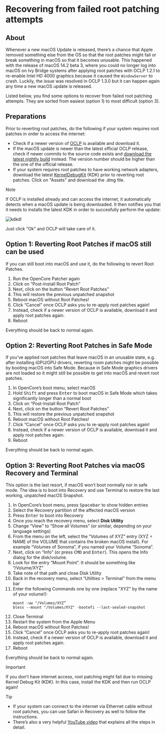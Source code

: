 # Recovering from failed root patching attempts

## About
Whenever a new macOS Update is released, there’s a chance that Apple removed something else from the OS so that the root patches might fail or break something in macOS so that it becomes unusable. This happened with the release of macOS 14.2 beta 3, where you could no longer log into macOS on Ivy Bridge systems after applying root patches with OCLP 1.2.1 to re-enable Intel HD 4000 graphics because it caused the `WindowServer` to crash. Luckily, the issue was resolved in OCLP 1.3.0 but it can happen again any time a new macOS update is released.

Listed below, you find some options to recover from failed root patching attempts. They are sorted from easiest (option 1) to most difficult (option 3).

## Preparations
Prior to reverting root patches, do the following if your system requires root patches in order to access the internet:
- Check if a newer version of [OCLP](https://github.com/dortania/OpenCore-Legacy-Patcher/releases) is available and download it.
- If the macOS update is newer than the latest official OCLP release, check if newer commits to the source code exists and [download the latest nightly build](https://github.com/dortania/OpenCore-Legacy-Patcher/blob/main/SOURCE.md) instead. The version number should be higher than the one of the official release.
- If your system requires root patches to have working network adapters, download the latest [KernelDebugKit](https://github.com/dortania/KdkSupportPkg/releases) (KDK) prior to reverting root patches. Click on "Assets" and download the .dmg file.

> [!NOTE]
>
> If OCLP is installed already and can access the internet, it automatically detects when a macOS update is being downloaded. It then notifies you that it needs to installs the latest KDK in order to succesfully perform the update:
> 
> ![kdkdl](https://github.com/5T33Z0/OC-Little-Translated/assets/76865553/1bd1f9f0-9ea9-4ad4-b112-93bad9261b56)
> 
> Just click "Ok" and OCLP will take care of it.

## Option 1: Reverting Root Patches if macOS still can be used
If you can still boot into macOS and use it, do the following to revert Root Patches.

1. Run the OpenCore Patcher again
2. Click on “Post-Install Root Patch”
3. Next, click on the button “Revert Root Patches”
4. This will restore the previous unpatched snapshot
5. Reboot macOS without Root Patches!
6. Click “Cancel” once OCLP asks you to re-apply root patches again!
7. Instead, check if a newer version of OCLP is available, download it and apply root patches again.
8. Reboot

Everything should be back to normal again.

## Option 2: Reverting Root Patches in Safe Mode
If you’ve applied root patches that leave macOS in an unusable state, e.g. after installing iGPU/GPU drivers, reverting room patches might be possible by booting macOS into Safe Mode. Because in Safe Mode graphics drivers are not loaded so it might still be possible to get into macOS and revert root patches.

1. In OpenCore’s boot menu, select macOS
2. Hold <kbd>Shift</kbd> and press <kbd>Enter</kbd> to boot macOS in Safe Mode which takes significantly longer than a normal boot
3. Click on “Post-Install Root Patch”
4. Next, click on the button “Revert Root Patches”
5. This will restore the previous unpatched snapshot
6. Reboot macOS without Root Patches!
7. Click “Cancel” once OCLP asks you to re-apply root patches again!
8. Instead, check if a newer version of OCLP is available, download it and apply root patches again.
9. Reboot

Everything should be back to normal again.

## Option 3: Reverting Root Patches via macOS Recovery and Terminal
This option is the last resort, if macOS won’t boot normally nor in safe mode. The idea is to boot into Recovery and use Terminal to restore the last working, unpatched macOS Snapshot.

1. In OpenCore’s boot menu, press <kbd>Spacebar</kbd> to show hidden entries
2. Select the Recovery partition of the affected macOS version
3. Press <kbd>Enter</kbd> to boot into Recovery
4. Once you reach the recovery menu, select **Disk Utility**
5. Change “View” to “Show all Volumes” (or similar, depending on your language settings)
6. From the menu on the left, select the “Volumes of XYZ” entry (XYZ = NAME of the VOLUME that contains the broken macOS install). For example “Volumes of Sonoma”, if you named your Volume “Sonoma”.
7. Next, click on “Info” (or press <kbd>CMD</kbd> and <kbd>Enter</kbd>). This opens the Info dialog for the disk/volume.
8. Look for the entry “Mount Point”. It should be something like “/Volume/XYZ”
9. Take note of that path and close Disk Utility
10. Back in the recovery menu, select “Utilities > Terminal” from the menu bar
11. Enter the following Commands one by one (replace "XYZ" by the name of your volume!): 
    ```
    mount -uw "/Volumes/XYZ”
    bless --mount "/Volumes/XYZ" -bootefi --last-sealed-snapshot
    ```
12. Close Terminal
13. Restart the system from the Apple Menu
14. Reboot macOS without Root Patches!
15. Click “Cancel” once OCLP asks you to re-apply root patches again!
16. Instead, check if a newer version of OCLP is available, download it and apply root patches again.
17. Reboot

Everything should be back to normal again.

> [!IMPORTANT]
>
> If you don't have internet access, root patching might fail due to missing Kernel Debug Kit (KDK). In this case, install the KDK and then run OCLP again!

> [!TIP]
>
> - If your system can connect to the internet via Ethernet cable without root patches, you can use Safari in Recovery as well to follow the instructions.
> - There’s also a very helpful [YouTube video](https://youtu.be/mNcjmvzS0Vo?si=OtNeB4r1q3s3sW9T) that explains all the steps in detail.
